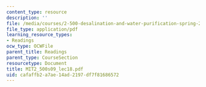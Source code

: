 ```yaml
---
content_type: resource
description: ''
file: /media/courses/2-500-desalination-and-water-purification-spring-2009/cafaffb2a7ae14ad2197df7f81686572_MIT2_500s09_lec18.pdf
file_type: application/pdf
learning_resource_types:
- Readings
ocw_type: OCWFile
parent_title: Readings
parent_type: CourseSection
resourcetype: Document
title: MIT2_500s09_lec18.pdf
uid: cafaffb2-a7ae-14ad-2197-df7f81686572
---
```


